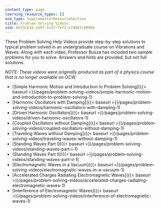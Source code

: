 ```yaml
---
content_type: page
learning_resource_types: []
ocw_type: SupplementalResourceSection
title: Problem Solving Videos
uid: 6e73cb1b-2e9f-5c2f-7e71-e7d887c0996b
---
```


These Problem Solving Help Videos provide step-by-step solutions to typical problem solved in an undergraduate course on Vibrations and Waves. Along with each video, Professor Busza has included two sample problems for you to solve. Answers and hints are provided, but not full solutions.

_NOTE: These videos were originally produced as part of a physics course that is no longer available on OCW._

*   [Simple Harmonic Motion and Introduction to Problem Solving]({{< baseurl >}}/pages/problem-solving-videos/simple-harmonic-motion-and-introduction-to-problem-solving-1)
*   [Harmonic Oscillators with Damping]({{< baseurl >}}/pages/problem-solving-videos/harmonic-oscillators-with-damping-1)
*   [Driven Harmonic Oscillators]({{< baseurl >}}/pages/problem-solving-videos/driven-harmonic-oscillators-1)
*   [Coupled Oscillators without Damping]({{< baseurl >}}/pages/problem-solving-videos/coupled-oscillators-without-damping-1)
*   [Traveling Waves without Damping]({{< baseurl >}}/pages/problem-solving-videos/traveling-waves-without-damping-1)
*   [Standing Waves Part I]({{< baseurl >}}/pages/problem-solving-videos/standing-waves-part-i-1)
*   [Standing Waves Part II]({{< baseurl >}}/pages/problem-solving-videos/standing-waves-part-ii-1)
*   [Electromagnetic Waves in a Vacuum]({{< baseurl >}}/pages/problem-solving-videos/electromagnetic-waves-in-a-vacuum-1)
*   [Accelerated Charges Radiating Electromagnetic Waves]({{< baseurl >}}/pages/problem-solving-videos/accelerated-charges-radiating-electromagnetic-waves-1)
*   [Interference of Electromagnetic Waves]({{< baseurl >}}/pages/problem-solving-videos/interference-of-electromagnetic-waves-1)